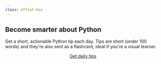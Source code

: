 ```yaml
---
class: offset-box
---
```


## Become smarter about Python

Get a short, actionable Python tip each day.
Tips are short (under 100 words) and they're also sent as a flashcard, ideal if you're a visual learner.

<div style="display:flex; justify-content:center;">
    <a href="#subscribe" class="btn" style="margin: 0 .3em 0 .3em;">Get daily tips</a>
</div>
